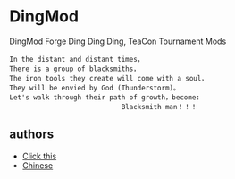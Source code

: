 # DingMod

DingMod Forge Ding Ding Ding, TeaCon Tournament Mods

```text
In the distant and distant times，
There is a group of blacksmiths，
The iron tools they create will come with a soul，
They will be envied by God (Thunderstorm)。 
Let's walk through their path of growth，become:
                            Blacksmith man！！！
```

## authors

- [Click this](https://github.com/NitianStudio/DingMod/blob/main/AUTHORS.MD)
- [Chinese](https://github.com/NitianStudio/DingMod/blob/main/README_CHINA.md)
